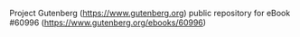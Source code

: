 Project Gutenberg (https://www.gutenberg.org) public repository for eBook #60996 (https://www.gutenberg.org/ebooks/60996)
